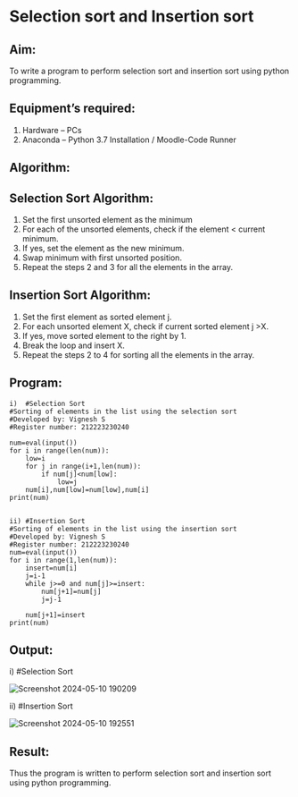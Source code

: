 # Selection sort and Insertion sort
## Aim:
To write a program to perform selection sort and insertion sort using python programming.
## Equipment’s required:
1.	Hardware – PCs
2.	Anaconda – Python 3.7 Installation / Moodle-Code Runner
## Algorithm:
## Selection Sort Algorithm:
1.	Set the first unsorted element as the minimum
2.	For each of the unsorted elements, check if the element < current minimum.
3.	If yes, set the element as the new minimum.
4.	Swap minimum with first unsorted position.
5.	Repeat the steps 2 and 3 for all the elements in the array.
## Insertion Sort Algorithm:
1.	Set the first element as sorted element j.
2.	For each unsorted element X, check if current sorted element j >X.
3.	If yes, move sorted element to the right by 1.
4.	Break the loop and insert X.
5.	Repeat the steps 2 to 4 for sorting all the elements in the array.
## Program:
~~~
i)	#Selection Sort
#Sorting of elements in the list using the selection sort
#Developed by: Vignesh S
#Register number: 212223230240

num=eval(input())
for i in range(len(num)):
    low=i
    for j in range(i+1,len(num)):
        if num[j]<num[low]:
            low=j
    num[i],num[low]=num[low],num[i]
print(num)    


ii)	#Insertion Sort
#Sorting of elements in the list using the insertion sort
#Developed by: Vignesh S
#Register number: 212223230240
num=eval(input())
for i in range(1,len(num)):
    insert=num[i]
    j=i-1
    while j>=0 and num[j]>=insert:
        num[j+1]=num[j]
        j=j-1
        
    num[j+1]=insert
print(num)
~~~

## Output:
i)	#Selection Sort

![Screenshot 2024-05-10 190209](https://github.com/Vigneshvikiii/Sorting-Algorithms/assets/147474483/7d7e1d5b-0fec-4b2d-bb1b-527820c5022d)

ii)	#Insertion Sort

![Screenshot 2024-05-10 192551](https://github.com/Vigneshvikiii/Sorting-Algorithms/assets/147474483/da04062d-e432-4772-88b3-d44b191b276f)


## Result:
Thus the program is written to perform selection sort and insertion sort using python programming.
